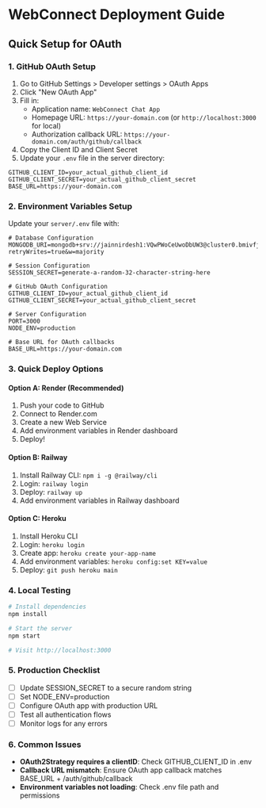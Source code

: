 # WebConnect Deployment Guide

## Quick Setup for OAuth

### 1. GitHub OAuth Setup
1. Go to GitHub Settings > Developer settings > OAuth Apps
2. Click "New OAuth App"
3. Fill in:
   - Application name: `WebConnect Chat App`
   - Homepage URL: `https://your-domain.com` (or `http://localhost:3000` for local)
   - Authorization callback URL: `https://your-domain.com/auth/github/callback`
4. Copy the Client ID and Client Secret
5. Update your `.env` file in the server directory:

```env
GITHUB_CLIENT_ID=your_actual_github_client_id
GITHUB_CLIENT_SECRET=your_actual_github_client_secret
BASE_URL=https://your-domain.com
```

### 2. Environment Variables Setup

Update your `server/.env` file with:

```env
# Database Configuration
MONGODB_URI=mongodb+srv://jainnirdesh1:VQwPWoCeUwoDbUW3@cluster0.bmivfjr.mongodb.net/?retryWrites=true&w=majority

# Session Configuration  
SESSION_SECRET=generate-a-random-32-character-string-here

# GitHub OAuth Configuration
GITHUB_CLIENT_ID=your_actual_github_client_id
GITHUB_CLIENT_SECRET=your_actual_github_client_secret

# Server Configuration
PORT=3000
NODE_ENV=production

# Base URL for OAuth callbacks
BASE_URL=https://your-domain.com
```

### 3. Quick Deploy Options

#### Option A: Render (Recommended)
1. Push your code to GitHub
2. Connect to Render.com
3. Create a new Web Service
4. Add environment variables in Render dashboard
5. Deploy!

#### Option B: Railway
1. Install Railway CLI: `npm i -g @railway/cli`
2. Login: `railway login`
3. Deploy: `railway up`
4. Add environment variables in Railway dashboard

#### Option C: Heroku
1. Install Heroku CLI
2. Login: `heroku login`
3. Create app: `heroku create your-app-name`
4. Add environment variables: `heroku config:set KEY=value`
5. Deploy: `git push heroku main`

### 4. Local Testing

```bash
# Install dependencies
npm install

# Start the server
npm start

# Visit http://localhost:3000
```

### 5. Production Checklist
- [ ] Update SESSION_SECRET to a secure random string
- [ ] Set NODE_ENV=production
- [ ] Configure OAuth app with production URL
- [ ] Test all authentication flows
- [ ] Monitor logs for any errors

### 6. Common Issues
- **OAuth2Strategy requires a clientID**: Check GITHUB_CLIENT_ID in .env
- **Callback URL mismatch**: Ensure OAuth app callback matches BASE_URL + /auth/github/callback
- **Environment variables not loading**: Check .env file path and permissions
